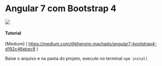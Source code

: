 # Angular 7 com Bootstrap 4

 

[![](https://cdn-images-1.medium.com/max/800/1*NkR0ZKR6dFS7mbJZm5Vibw.png)](https://cdn-images-1.medium.com/max/800/1*NkR0ZKR6dFS7mbJZm5Vibw.png)









#### Tutorial 
[Medium] ( https://medium.com/@kheronn.machado/angular7-bootstrap4-d192c46ebec9 )



Baixe o arquivo e na pasta do projeto, execute no terminal
`npm install`
